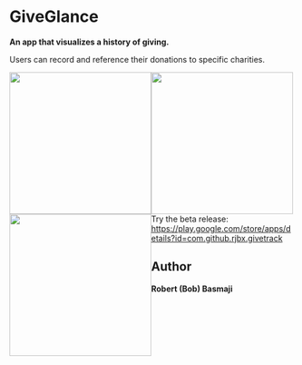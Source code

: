 # GiveGlance

**An app that visualizes a history of giving.**

Users can record and reference their donations to specific charities.

<img src="https://raw.githubusercontent.com/rjbx/Givetrack/master/images/give.gif" style="float:left;" width="250"></img>
<img src="https://raw.githubusercontent.com/rjbx/Givetrack/master/images/glance.gif" style="float:left;" width="250"></img>
<img src="https://raw.githubusercontent.com/rjbx/Givetrack/master/images/record.gif" style="float:left;" width="250"></img>

Try the beta release: https://play.google.com/store/apps/details?id=com.github.rjbx.givetrack

## Author

**Robert (Bob) Basmaji**